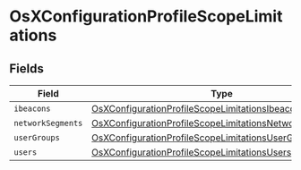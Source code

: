 # OsXConfigurationProfileScopeLimitations


## Fields

| Field                                                                                                                                     | Type                                                                                                                                      | Required                                                                                                                                  | Description                                                                                                                               |
| ----------------------------------------------------------------------------------------------------------------------------------------- | ----------------------------------------------------------------------------------------------------------------------------------------- | ----------------------------------------------------------------------------------------------------------------------------------------- | ----------------------------------------------------------------------------------------------------------------------------------------- |
| `ibeacons`                                                                                                                                | [OsXConfigurationProfileScopeLimitationsIbeacons](../../models/shared/osxconfigurationprofilescopelimitationsibeacons.md)[]               | :heavy_minus_sign:                                                                                                                        | N/A                                                                                                                                       |
| `networkSegments`                                                                                                                         | [OsXConfigurationProfileScopeLimitationsNetworkSegments](../../models/shared/osxconfigurationprofilescopelimitationsnetworksegments.md)[] | :heavy_minus_sign:                                                                                                                        | N/A                                                                                                                                       |
| `userGroups`                                                                                                                              | [OsXConfigurationProfileScopeLimitationsUserGroups](../../models/shared/osxconfigurationprofilescopelimitationsusergroups.md)[]           | :heavy_minus_sign:                                                                                                                        | N/A                                                                                                                                       |
| `users`                                                                                                                                   | [OsXConfigurationProfileScopeLimitationsUsers](../../models/shared/osxconfigurationprofilescopelimitationsusers.md)[]                     | :heavy_minus_sign:                                                                                                                        | N/A                                                                                                                                       |